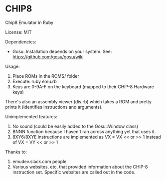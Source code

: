 # CHIP8
Chip8 Emulator in Ruby

License: MIT

Dependencies:
* Gosu. Installation depends on your system. See: https://github.com/gosu/gosu/wiki

Usage:
1) Place ROMs in the ROMS/ folder
2) Execute: ruby emu.rb <ROM filename>
3) Keys are 0-9A-F on the keyboard (mapped to their CHIP-8 Hardware keys)

There's also an assembly viewer (dis.rb) which takes a ROM and pretty prints it (identifies instructions and arguments).

Unimplemented features:
1) No sound (could be easily added to the Gosu::Window class)
2) BNNN function because I haven't ran across anything yet that uses it.
3) 8XY6/8XYE instructions are implemented as VX = VX << or >> 1 instead of VX = VY << or >> 1

Thanks to:
  1) emudev.slack.com people
  2) Various websites, etc, that provided information about the CHIP-8 instruction set. Specific websites are called out in the code.
